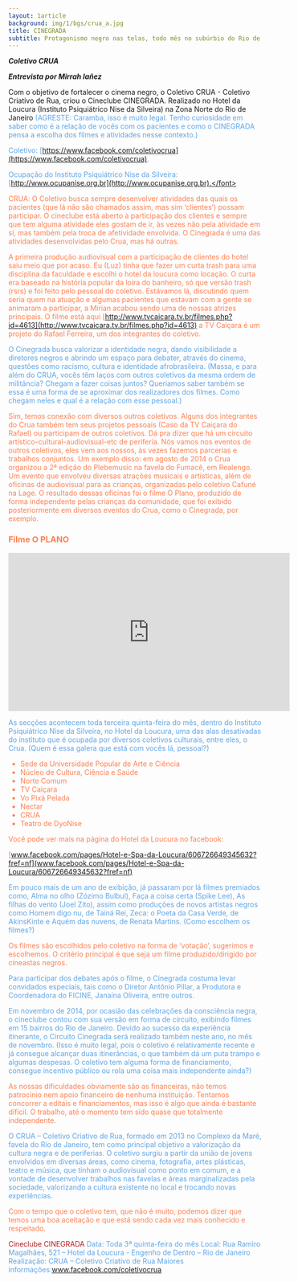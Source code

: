 ```yaml
---
layout: 1article
background: img/1/bgs/crua_a.jpg
title: CINEGRADA
subtitle: Protagonismo negro nas telas, todo mês no subúrbio do Rio de Janeiro
---
```


___Coletivo CRUA___

___Entrevista por Mirrah Iañez___

Com o objetivo de fortalecer o cinema negro, o Coletivo CRUA - Coletivo Criativo de Rua, criou o Cineclube CINEGRADA. Realizado no Hotel da Loucura (Instituto Psiquiátrico Nise da Silveira) na Zona Norte do Rio de Janeiro <font color="#5ea4e7">(AGRESTE: Caramba, isso é muito legal. Tenho curiosidade em saber como é a relação de vocês com os pacientes e como o CINEGRADA pensa a escolha dos filmes e atividades nesse contexto.)

Coletivo: [https://www.facebook.com/coletivocrua](https://www.facebook.com/coletivocrua).

Ocupação do Instituto Psiquiátrico Nise da Silveira: [http://www.ocupanise.org.br](http://www.ocupanise.org.br).</font>

<font color="#ff7f50">CRUA: O Coletivo busca sempre desenvolver atividades das quais os pacientes (que lá não são chamados assim, mas sim ‘clientes’) possam participar. O cineclube está aberto à participação dos clientes e sempre que tem alguma atividade eles gostam de ir, às vezes não pela atividade em si, mas também pela troca de afetividade envolvida. O Cinegrada é uma das atividades desenvolvidas pelo Crua, mas há outras.

A primeira produção audiovisual com a participação de clientes do hotel saiu meio que por acaso. Eu (Luz) tinha que fazer um curta trash para uma disciplina da faculdade e escolhi o hotel da loucura como locação. O curta era baseado na história popular da loira do banheiro, só que versão trash (rsrs) e foi feito pelo pessoal do coletivo. Estávamos lá, discutindo quem seria quem na atuação e algumas pacientes que estavam com a gente se animaram a participar, a Mirian acabou sendo uma de nossas atrizes principais. O filme está aqui [http://www.tvcaicara.tv.br/filmes.php?id=4613](http://www.tvcaicara.tv.br/filmes.php?id=4613) a TV Caiçara é um projeto do Rafael Ferreira, um dos integrantes do coletivo.</font>

O Cinegrada busca valorizar a identidade negra, dando visibilidade a diretores negros e abrindo um espaço para debater, através do cinema, questões como racismo, cultura e identidade afrobrasileira. <font color="#5ea4e7">(Massa, e para além do CRUA, vocês têm laços com outros coletivos da mesma ordem de militância? Chegam a fazer coisas juntos? Queriamos saber também se essa é uma forma de se aproximar dos realizadores dos filmes. Como chegam neles e qual é a relação com esse pessoal.)</font>

<font color="#ff7f50">Sim, temos conexão com diversos outros coletivos. Alguns dos integrantes do Crua também tem seus projetos pessoais (Caso da TV Caiçara do Rafael) ou participam de outros coletivos. Dá pra dizer que há um circuito artístico-cultural-audiovisual-etc de periferia. Nós vamos nos eventos de outros coletivos, eles vem aos nossos, às vezes fazemos parcerias e trabalhos conjuntos. Um exemplo disso: em agosto de 2014 o Crua organizou  a 2ª edição do Plebemusic na favela do Fumacê, em Realengo. Um evento que envolveu diversas atrações musicais e artísticas, além de oficinas de audiovisual para as crianças, organizadas pelo coletivo Cafuné na Lage. O resultado dessas oficinas foi o filme O Plano, produzido de forma independente pelas crianças da comunidade, que foi exibido posteriormente em diversos eventos do Crua, como o Cinegrada, por exemplo.

### Filme O PLANO
<iframe width="560" height="315" src="https://www.youtube.com/embed/9Z60hhg3U6w" frameborder="0" allowfullscreen></iframe>
</font>

As secções acontecem toda terceira quinta-feira do mês, dentro do Instituto Psiquiátrico Nise da Silveira, no Hotel da Loucura, uma das alas desativadas do instituto que é ocupada por diversos coletivos culturais, entre eles, o Crua. <font color="#5ea4e7">(Quem é essa galera que está com vocês lá, pessoal?)</font>

<font color="#ff7f50">

 * Sede da Universidade Popular de Arte e Ciência
 * Núcleo de Cultura, Ciência e Saúde
 * Norte Comum
 * TV Caiçara
 * Vo Pixá Pelada
 * Nectar
 * CRUA
 * Teatro de DyoNise

Você pode ver mais na página do Hotel da Loucura no facebook:

[www.facebook.com/pages/Hotel-e-Spa-da-Loucura/606726649345632?fref=nf](www.facebook.com/pages/Hotel-e-Spa-da-Loucura/606726649345632?fref=nf)</font>

Em pouco mais de um ano de exibição, já passaram por lá filmes premiados como, Alma no olho (Zózimo Bulbul), Faça a coisa certa (Spike Lee), As filhas do vento (Joel Zito), assim como produções de novos artistas negros como Homem digo nu, de Tainá Rei, Zeca: o Poeta da Casa Verde, de AkinsKinte e Aquém das nuvens, de Renata Martins. <font color="#5ea4e7">(Como escolhem os filmes?)</font>

<font color="#ff7f50">Os filmes são escolhidos pelo coletivo na forma de ‘votação’, sugerimos e escolhemos. O critério principal é que seja um filme produzido/dirigido por cineastas negros.</font>

Para participar dos debates após o filme, o Cinegrada costuma levar convidados especiais, tais como o Diretor Antônio Pillar, a Produtora e Coordenadora do FICINE, Janaína Oliveira, entre outros.

Em novembro de 2014, por ocasião das celebrações da consciência negra, o cineclube contou com sua versão em forma de circuito, exibindo filmes em 15 bairros do Rio de Janeiro. Devido ao sucesso da experiência itinerante, o Circuito Cinegrada será realizado também neste ano, no mês de novembro. <font color="#5ea4e7">(Isso é muito legal, pois o coletivo é relativamente recente e já consegue alcançar duas itinerâncias, o que também dá um puta trampo e algumas despesas. O coletivo tem alguma forma de financiamento, consegue incentivo público ou rola uma coisa mais independente ainda?)</font>

<font color="#ff7f50">As nossas dificuldades obviamente são as financeiras, não temos patrocínio nem apoio financeiro de nenhuma instituição. Tentamos concorrer a editais e financiamentos, mas isso é algo que ainda é bastante difícil. O trabalho, até o momento tem sido quase que totalmente independente. </font>

O CRUA – Coletivo Criativo de Rua, formado em 2013 no Complexo da Maré, favela do Rio de Janeiro, tem como principal objetivo a valorização da cultura negra e de periferias. O coletivo surgiu a partir da união de jovens envolvidos em diversas áreas, como cinema, fotografia, artes plásticas, teatro e música, que tinham o audiovisual como ponto em comum, e a vontade de desenvolver trabalhos nas favelas e áreas marginalizadas pela sociedade, valorizando a cultura existente no local e trocando novas experiências.

<font color="#ff7f50">Com o tempo que o coletivo tem, que não é muito, podemos dizer que temos uma boa aceitação e que está sendo cada vez mais conhecido e respeitado.</font>

<font color="#b31b1b">Cineclube CINEGRADA</font>
Data: Toda 3ª quinta-feira do mês
Local: Rua Ramiro Magalhães, 521 – Hotel da Loucura - Engenho de Dentro – Rio de Janeiro
Realização: CRUA – Coletivo Criativo de Rua
Maiores informações:www.facebook.com/coletivocrua
